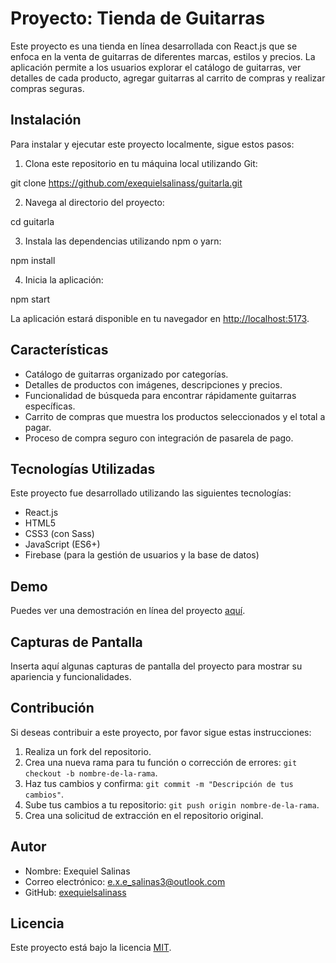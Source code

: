 # Proyecto: Tienda de Guitarras

Este proyecto es una tienda en línea desarrollada con React.js que se enfoca en la venta de guitarras de diferentes marcas, estilos y precios. La aplicación permite a los usuarios explorar el catálogo de guitarras, ver detalles de cada producto, agregar guitarras al carrito de compras y realizar compras seguras.

## Instalación

Para instalar y ejecutar este proyecto localmente, sigue estos pasos:

1. Clona este repositorio en tu máquina local utilizando Git:

git clone https://github.com/exequielsalinass/guitarla.git


2. Navega al directorio del proyecto:

cd guitarla


3. Instala las dependencias utilizando npm o yarn:

npm install

4. Inicia la aplicación:

npm start


La aplicación estará disponible en tu navegador en [http://localhost:5173](http://localhost:5173).

## Características

- Catálogo de guitarras organizado por categorías.
- Detalles de productos con imágenes, descripciones y precios.
- Funcionalidad de búsqueda para encontrar rápidamente guitarras específicas.
- Carrito de compras que muestra los productos seleccionados y el total a pagar.
- Proceso de compra seguro con integración de pasarela de pago.

## Tecnologías Utilizadas

Este proyecto fue desarrollado utilizando las siguientes tecnologías:

- React.js
- HTML5
- CSS3 (con Sass)
- JavaScript (ES6+)
- Firebase (para la gestión de usuarios y la base de datos)

## Demo

Puedes ver una demostración en línea del proyecto [aquí](#).

## Capturas de Pantalla

Inserta aquí algunas capturas de pantalla del proyecto para mostrar su apariencia y funcionalidades.

## Contribución

Si deseas contribuir a este proyecto, por favor sigue estas instrucciones:

1. Realiza un fork del repositorio.
2. Crea una nueva rama para tu función o corrección de errores: `git checkout -b nombre-de-la-rama`.
3. Haz tus cambios y confirma: `git commit -m "Descripción de tus cambios"`.
4. Sube tus cambios a tu repositorio: `git push origin nombre-de-la-rama`.
5. Crea una solicitud de extracción en el repositorio original.

## Autor

- Nombre: Exequiel Salinas
- Correo electrónico: e.x.e_salinas3@outlook.com
- GitHub: [exequielsalinass](https://github.com/exequielsalinass)

## Licencia

Este proyecto está bajo la licencia [MIT](https://opensource.org/licenses/MIT).
